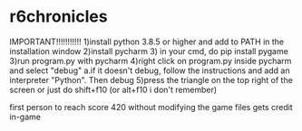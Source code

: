 # r6chronicles
IMPORTANT!!!!!!!!!!!
1)install python 3.8.5 or higher and add to PATH in the installation window
2)install pycharm
3) in your cmd, do pip install pygame
3)run program.py with pycharm
4)right click on program.py inside pycharm and select "debug"
  a.if it doesn't debug, follow the instructions and add an interpreter "Python". Then debug
5)press the triangle on the top right of the screen or just do shift+f10 (or alt+f10 i don't remember)


first person to reach score 420 without modifying the game files gets credit in-game
